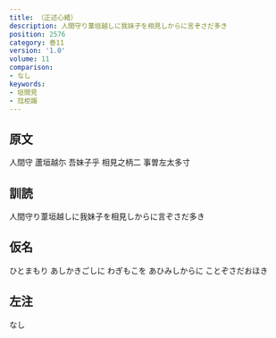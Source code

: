 ```yaml
---
title: （正述心緒）
description: 人間守り葦垣越しに我妹子を相見しからに言ぞさだ多き
position: 2576
category: 巻11
version: '1.0'
volume: 11
comparison:
- なし
keywords:
- 垣間見
- 尫柜蹋
---
```


## 原文

人間守 蘆垣越尓 吾妹子乎 相見之柄二 事曽左太多寸

## 訓読

人間守り葦垣越しに我妹子を相見しからに言ぞさだ多き

## 仮名

ひとまもり あしかきごしに わぎもこを あひみしからに ことぞさだおほき

## 左注

なし
